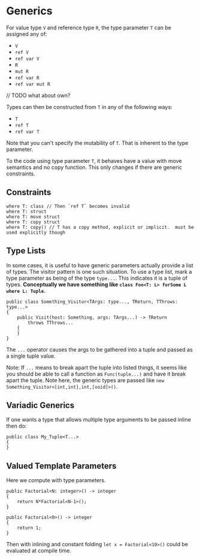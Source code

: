 # Generics

For value type `V` and reference type `R`, the type parameter `T` can be assigned any of:

  * `V`
  * `ref V`
  * `ref var V`
  * `R`
  * `mut R`
  * `ref var R`
  * `ref var mut R`

// TODO what about own?

Types can then be constructed from `T` in any of the following ways:

  * `T`
  * `ref T`
  * `ref var T`

Note that you can't specify the mutability of `T`.  That is inherent to the type parameter.

To the code using type parameter `T`, it behaves have a value with move semantics and no copy function.  This only changes if there are generic constraints.

## Constraints

	where T: class // Then `ref T` becomes invalid
	where T: struct
	where T: move struct
	where T: copy struct
	where T: copy() // T has a copy method, explicit or implicit.  must be used explicitly though

## Type Lists

In some cases, it is useful to have generic parameters actually provide a list of types.  The visitor pattern is one such situation.  To use a type list, mark a type parameter as being of the type `type...`.  This indicates it is a tuple of types.  **Conceptually we have something like `class Foo<T: L> forSome L where L: Tuple`.**

	public class Something_Visitor<TArgs: type..., TReturn, TThrows: type...>
	{
		public Visit(host: Something, args: TArgs...) -> TReturn
			throws TThrows...
		{
		}
	}

The `...` operator causes the args to be gathered into a tuple and passed as a single tuple value.

Note: If `...` means to break apart the tuple into listed things, it seems like you should be able to call a function as `Func(tuple...)` and have it break apart the tuple.  Note here, the generic types are passed like `new Something_Visitor<[int,int],int,[void]>()`.

## Variadic Generics

If one wants a type that allows multiple type arguments to be passed inline then do:

	public class My_Tuple<T...>
	{
	}

## Valued Template Parameters

Here we compute with type parameters.

	public Factorial<N: integer>() -> integer
	{
		return N*Factorial<N-1>();
	}

	public Factorial<0>() -> integer
	{
		return 1;
	}

Then with inlining and constant folding `let x = Factorial<10>()` could be evaluated at compile time.